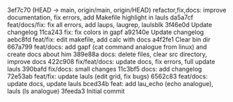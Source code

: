3ef7c70 (HEAD -> main, origin/main, origin/HEAD) refactor,fix,docs: improve documentation, fix errors, add Makefile highlight in lauls
da5a7cf feat/docs/fix: fix all errors, add laups, laugrep, laulsblk
3f46e0d Update changelog
11ca243 fix: fix colors in gapf
a92140e Update changelog
aebc8fd feat/fix: edit makefile, add calc with docs
a4f2fe1 Clear bin dir
667a799 feat/docs: add gapf (cat command analogue from linux) and create docs about him
389e88a docs: delete files, clear src directory, improve docs
422c908 fix/feat/docs: update docs, fix errors, full update lauls
390bafd fix/docs: small changes
11c3bf5 docs: add changelog
72e53ab feat/fix: update lauls (edit grid, fix bugs)
6562c83 feat/docs: update docs, update lauls
bced34b feat: add lau_echo (echo analogue), lauls (ls analogue)
3feeda3 Initial commit
